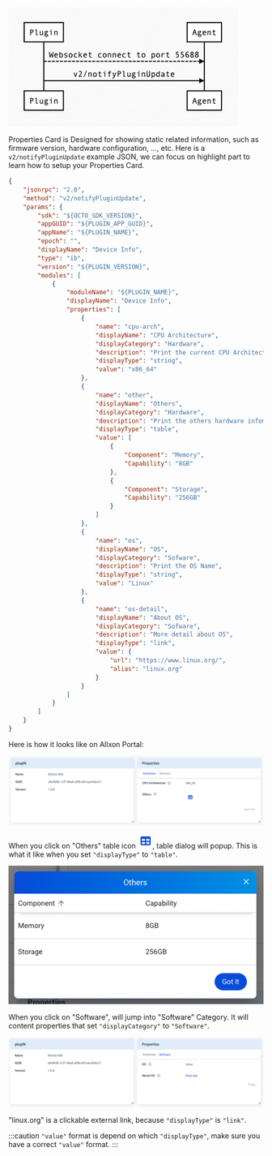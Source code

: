![properties-update](../_img/properties-plugin-update.png)

Properties Card is Designed for showing static related information, such as firmware version, hardware configuration, ..., etc. Here is a `v2/notifyPluginUpdate` example JSON, we can focus on highlight part to learn how to setup your Properties Card.

```json {16-61} 
{
    "jsonrpc": "2.0",
    "method": "v2/notifyPluginUpdate",
    "params": {
        "sdk": "${OCTO_SDK_VERSION}",
        "appGUID": "${PLUGIN_APP_GUID}",
        "appName": "${PLUGIN_NAME}",
        "epoch": "",
        "displayName": "Device Info",
        "type": "ib",
        "version": "${PLUGIN_VERSION}",
        "modules": [
            {
                "moduleName": "${PLUGIN_NAME}",
                "displayName": "Device Info",
                "properties": [
                    {
                        "name": "cpu-arch",
                        "displayName": "CPU Architecture",
                        "displayCategory": "Hardware",
                        "description": "Print the current CPU Architecture",
                        "displayType": "string",
                        "value": "x86_64"
                    },
                    {
                        "name": "other",
                        "displayName": "Others",
                        "displayCategory": "Hardware",
                        "description": "Print the others hardware infomation",
                        "displayType": "table",
                        "value": [
                            {
                                "Component": "Memory",
                                "Capability": "8GB"
                            },
                            {
                                "Component": "Storage",
                                "Capability": "256GB"
                            }
                        ]
                    },
                    {
                        "name": "os",
                        "displayName": "OS",
                        "displayCategory": "Sofware",
                        "description": "Print the OS Name",
                        "displayType": "string",
                        "value": "Linux"
                    },
                    {
                        "name": "os-detail",
                        "displayName": "About OS",
                        "displayCategory": "Sofware",
                        "description": "More detail about OS",
                        "displayType": "link",
                        "value": {
                            "url": "https://www.linux.org/",
                            "alias": "linux.org"
                        } 
                    }
                ]
            }
        ]
    }
}
```

Here is how it looks like on Allxon Portal:

![properties-hardware](../_img/properties-hardware.png)

When you click on "Others" table icon ![properties-table-icon](../_img/properties-table-icon.png), table dialog will popup. This is what it like when you set `"displayType"` to `"table"`.

![properties-table](../_img/properties-table.png)

When you click on "Software", will jump into "Software" Category. It will content properties that set `"displayCategory"` to `"Software"`.

![properties-software](../_img/properties-software.png)

"linux.org" is a clickable external link, because `"displayType"` is `"link"`.

:::caution
`"value"` format is depend on which `"displayType"`, make sure you have a correct `"value"` format. 
:::